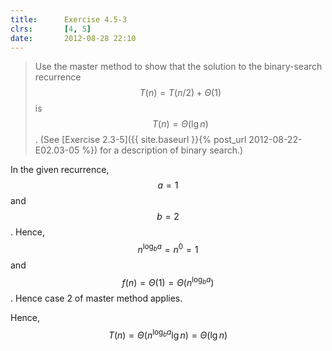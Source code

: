 ```yaml
---
title:      Exercise 4.5-3
clrs:       [4, 5]
date:       2012-08-28 22:10
---
```


>Use the master method to show that the solution to the binary-search recurrence $$T(n) = T(n/2) + \Theta(1)$$ is $$T(n) = \Theta(\lg n)$$. (See [Exercise 2.3-5]({{ site.baseurl }}{% post_url 2012-08-22-E02.03-05 %}) for a description of binary search.)

In the given recurrence, $$a = 1$$ and $$b = 2$$. Hence, $$n^{\log_b a} = n^0 = 1$$ and $$f(n) = \Theta(1) = \Theta(n^{\log_b a})$$. Hence case 2 of master method applies.

Hence, $$T(n) = \Theta(n^{\log_b a} \lg n) = \Theta(\lg n)$$